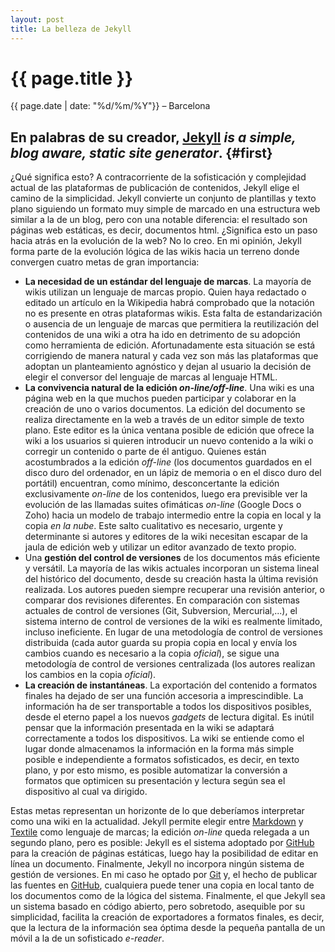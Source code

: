 ```yaml
---
layout: post
title: La belleza de Jekyll
---
```


{{ page.title }}
================

{{ page.date | date: "%d/%m/%Y"}} &ndash; Barcelona

## En palabras de su creador, [Jekyll](http://github.com/mojombo/jekyll) *is a simple, blog aware, static site generator*. {#first}

¿Qué significa esto? A contracorriente de la sofisticación y complejidad actual de las plataformas de publicación de contenidos, Jekyll elige el camino de la simplicidad. Jekyll convierte un conjunto de plantillas y texto plano siguiendo un formato muy simple de marcado en una estructura web similar a la de un blog, pero con una notable diferencia: el resultado son páginas web estáticas, es decir, documentos html. ¿Significa esto un paso hacia atrás en la evolución de la web? No lo creo. En mi opinión, Jekyll forma parte de la evolución lógica de las wikis hacia un terreno donde convergen cuatro metas de gran importancia:

* **La necesidad de un estándar del lenguaje de marcas**. La mayoría de wikis utilizan un lenguaje de marcas propio. Quien haya redactado o editado un artículo en la Wikipedia habrá comprobado que la notación no es presente en otras plataformas wikis. Esta falta de estandarización o ausencia de un lenguaje de marcas que permitiera la reutilización del contenidos de una wiki a otra ha ido en detrimento de su adopción como herramienta de edición. Afortunadamente esta situación se está corrigiendo de manera natural y cada vez son más las plataformas que adoptan un planteamiento agnóstico y dejan al usuario la decisión de elegir el conversor del lenguaje de marcas al lenguaje HTML. 
* **La convivencia natural de la edición *on-line/off-line***. Una wiki es una página web en la que muchos pueden participar y colaborar en la creación de uno o varios documentos. La edición del documento se realiza directamente en la web a través de un editor simple de texto plano. Este editor es la única ventana posible de edición que ofrece la wiki a los usuarios si quieren introducir un nuevo contenido a la wiki o corregir un contenido o parte de él antiguo. Quienes están acostumbrados a la edición *off-line* (los documentos guardados en el disco duro del ordenador, en un lápiz de memoria o en el disco duro del portátil) encuentran, como mínimo, desconcertante la edición exclusivamente *on-line* de los contenidos, luego era previsible ver la evolución de las llamadas suites ofimáticas *on-line* (Google Docs o Zoho) hacia un modelo de trabajo intermedio entre la copia en local y la copia *en la nube*. Este salto cualitativo es necesario, urgente y determinante si autores y editores de la wiki necesitan escapar de la jaula de edición web y utilizar un editor avanzado de texto propio. 
* Una **gestión del control de versiones** de los documentos más eficiente y versátil. La mayoría de las wikis actuales incorporan un sistema lineal del histórico del documento, desde su creación hasta la última revisión realizada. Los autores pueden siempre recuperar una revisión anterior, o comparar dos revisiones diferentes. En comparación con sistemas actuales de control de versiones (Git, Subversion, Mercurial,...), el sistema interno de control de versiones de la wiki es realmente limitado, incluso ineficiente. En lugar de una metodología de control de versiones distribuida (cada autor guarda su propia copia en local y envía los cambios cuando es necesario a la copia *oficial*), se sigue una metodología de control de versiones centralizada (los autores realizan los cambios en la copia *oficial*). 
* **La creación de instantáneas**. La exportación del contenido a formatos finales ha dejado de ser una función accesoria a imprescindible. La información ha de ser transportable a todos los dispositivos posibles, desde el eterno papel a los nuevos *gadgets* de lectura digital. Es inútil pensar que la información presentada en la wiki se adaptará correctamente a todos los dispositivos. La wiki se entiende como el lugar donde almacenamos la información en la forma más simple posible e independiente a formatos sofisticados, es decir, en texto plano, y por esto mismo, es posible automatizar la conversión a formatos que optimicen su presentación y lectura según sea el dispositivo al cual va dirigido. 

Estas metas representan un horizonte de lo que deberíamos interpretar como una wiki en la actualidad. Jekyll permite elegir entre [Markdown](http://daringfireball.net/projects/markdown/) y [Textile](http://textism.com/tools/textile/) como lenguaje de marcas; la edición *on-line* queda relegada a un segundo plano, pero es posible: Jekyll es el sistema adoptado por [GitHub](http://github.com/) para la creación de páginas estáticas, luego hay la posibilidad de editar en línea un documento. Finalmente, Jekyll no incorpora ningún sistema de gestión de versiones. En mi caso he optado por [Git](http://git-scm.com/) y, el hecho de publicar las fuentes en [GitHub](http://github.com/xbelanch/xbelanch.github.com), cualquiera puede tener una copia en local tanto de los documentos como de la lógica del sistema. Finalmente, el que Jekyll sea un sistema basado en código abierto, pero sobretodo, asequible por su simplicidad, facilita la creación de exportadores a formatos finales, es decir, que la lectura de la información sea óptima desde la pequeña pantalla de un móvil a la de un sofisticado *e-reader*.